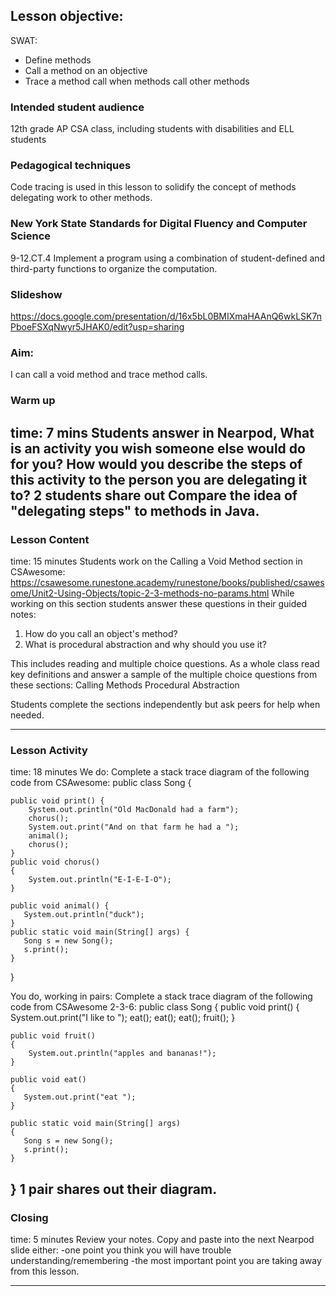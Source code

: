## Lesson objective:
SWAT:
- Define methods
- Call a method on an objective
- Trace a method call when methods call other methods
### Intended student audience
12th grade AP CSA class, including students with disabilities and ELL students

### Pedagogical techniques
Code tracing is used in this lesson to solidify the concept of methods delegating work to other methods.

### New York State Standards for Digital Fluency and Computer Science
9-12.CT.4
Implement a program using a
combination of student-defined and
third-party functions to organize the
computation.

### Slideshow
https://docs.google.com/presentation/d/16x5bL0BMIXmaHAAnQ6wkLSK7nPboeFSXqNwyr5JHAK0/edit?usp=sharing

### Aim:
I can call a void method and trace method calls.

### Warm up
time: 7 mins
Students answer in Nearpod, What is an activity you wish someone else would do for you? How would you describe the steps of this activity to the person you are delegating it to?
2 students share out
Compare the idea of "delegating steps" to methods in Java.
---

### Lesson Content
time: 15 minutes
Students work on the Calling a Void Method section in CSAwesome: 
https://csawesome.runestone.academy/runestone/books/published/csawesome/Unit2-Using-Objects/topic-2-3-methods-no-params.html
While working on this section students answer these questions in their guided notes:
1. How do you call an object's method?
2. What is procedural abstraction and why should you use it?

This includes reading and multiple choice questions.
As a whole class read key definitions and answer a sample of the multiple choice questions from these sections:
	Calling Methods
	Procedural Abstraction
	
Students complete the sections independently but ask peers for help when needed.


---

### Lesson Activity
time: 18 minutes
We do:
Complete a stack trace diagram of the following code from CSAwesome:
public class Song {
  
    public void print() {
        System.out.println("Old MacDonald had a farm");
        chorus();
        System.out.print("And on that farm he had a ");
        animal();
        chorus();
    }
    public void chorus()
    {
        System.out.println("E-I-E-I-O");
    }
    
    public void animal() {
       System.out.println("duck");
    }
    public static void main(String[] args) {
       Song s = new Song();
       s.print();
    }
}

You do, working in pairs:
Complete a stack trace diagram of the following code from CSAwesome 2-3-6:
  public class Song
  {
    public void print()
    {
        System.out.print("I like to ");
        eat();
        eat();
        eat();
        fruit();
    }

    public void fruit()
    {
        System.out.println("apples and bananas!");
    }

    public void eat()
    {
       System.out.print("eat ");
    }

    public static void main(String[] args)
    {
       Song s = new Song();
       s.print();
    }
}
1 pair shares out their diagram.
---

### Closing
time: 5 minutes
Review your notes. Copy and paste into the next Nearpod slide either:
-one point you think you will have trouble understanding/remembering
-the most important point you are taking away from this lesson.

---